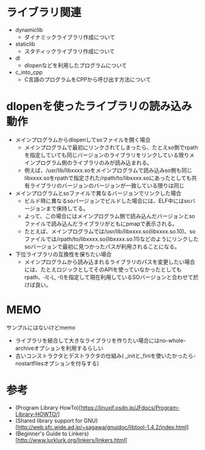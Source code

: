 # ライブラリ関連
- dynamiclib
  - ダイナミックライブラリ作成について
- staticlib
  - スタティックライブラリ作成について
- dl
  - dlopenなどを利用したプログラムについて
- c_into_cpp
  - C言語のプログラムをCPPから呼び出す方法について


# dlopenを使ったライブラリの読み込み動作
- メインプログラムからdlopenしてsoファイルを開く場合
  - メインプログラムで最初にリンクされてしまったら、たとえso側でrpathを指定していても同じバージョンのライブラリをリンクしている限りメインプログラム側のライブラリのみが読み込まれる。
  - 例えば、/usr/lib/libxxxx.soをメインプログラムで読み込みso側も同じlibxxxx.soをrpathで指定された/rpath/to/libxxxx.soにあったとしても共有ライブラリのバージョンのバージョンが一致している限りは同じ
- メインプログラムとsoファイルで異なるバージョンでリンクした場合 
  - ビルド時に異なるsoバージョンでビルドした場合には、ELF中にはsoバージョンまで保持してる。
  - よって、この場合にはメインプログラム側で読み込んだバージョンとsoファイルで読み込んだライブラリがともにpmapで表示される。
  - たとえば、メインプログラムでは/usr/lib/libxxxx.so(libxxxx.so.10)、soファイルでは/rpath/to/libxxxx.so(libxxxx.so.11)などのようにリンクしたsoバージョンで最初に見つかったパスが利用されることになる。
- 下位ライブラリの互換性を保ちたい場合
  - メインプログラムから読み込まれるライブラリのパスを変更したい場合には、たとえロジックとしてそのAPIを使っていなかったとしてもrpath、-l(-L, -I)を指定して現在利用しているSOバージョンと合わせて於けば良い。


# MEMO
サンプルにはないけどmemo
- ライブラリを結合して大きなライブラリを作りたい場合にはno-whole-archiveオプションを利用するらしい
- 古いコンストラクタとデストラクタの仕組み(	\_initと\_finiを使いたかったら-nostartfilesオプションを付与する)


# 参考
- (Program Library HowTo)[https://linuxjf.osdn.jp/JFdocs/Program-Library-HOWTO/]
- (Shared library support for GNU)[http://web.sfc.wide.ad.jp/~sagawa/gnujdoc/libtool-1.4.2/index.html]
- (Beginner's Guide to Linkers)[http://www.lurklurk.org/linkers/linkers.html]
